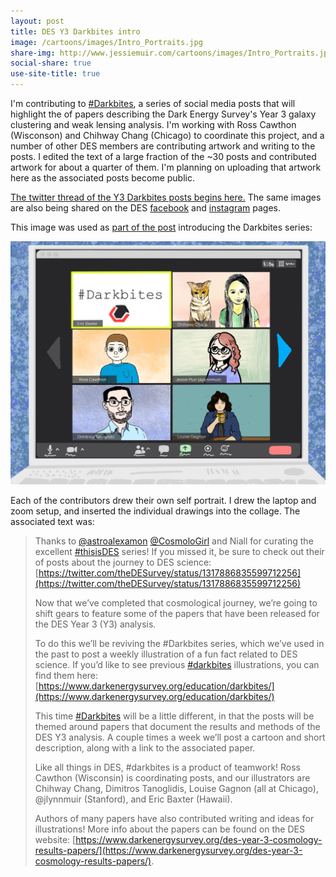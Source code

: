 ```yaml
---
layout: post
title: DES Y3 Darkbites intro
image: /cartoons/images/Intro_Portraits.jpg
share-img: http://www.jessiemuir.com/cartoons/images/Intro_Portraits.jpg
social-share: true
use-site-title: true
---
```


I'm contributing to [#Darkbites](https://twitter.com/hashtag/darkbites?src=hashtag_click), a series of social media posts that will highlight the  of papers describing the Dark Energy Survey's Year 3 galaxy clustering and weak lensing analysis. I'm  working with Ross Cawthon (Wisconson) and Chihway Chang (Chicago) to coordinate this project, and a number of other DES members are contributing artwork and writing to the posts. I edited the text of a large fraction of the ~30 posts and contributed artwork for about a quarter of them. I'm planning on uploading that artwork here as the associated posts become public.  

[The twitter thread of the Y3 Darkbites posts begins here.](https://twitter.com/theDESurvey/status/1334937310606004227) The same images are also being shared on the DES [facebook](https://www.facebook.com/darkenergysurvey) and [instagram](https://www.instagram.com/darkenergysurvey/) pages.


This image was used as [part of the post](https://twitter.com/theDESurvey/status/1334939591585959946) introducing the Darkbites series: 

![alt="Cartoon zoom window with self portraits of the darkbites contributors shown in each panel."](/cartoons/images/Intro_Portraits.jpg)

Each of the contributors drew their own self portrait. I drew the laptop and zoom setup, and inserted the individual drawings into the collage.  The associated text was:
> Thanks to [@astroalexamon](https://twitter.com/astroalexamon) [@CosmoloGirl](https://twitter.com/CosmoloGirl) and Niall for curating the excellent [#thisisDES](https://twitter.com/hashtag/thisisDES?src=hashtag_click) series! If you missed it, be sure to check out their of posts about the journey to DES science: [https://twitter.com/theDESurvey/status/1317886835599712256](https://twitter.com/theDESurvey/status/1317886835599712256)
> 
> Now that we’ve completed that cosmological journey, we’re going to shift gears to feature some of the papers that have been released for the DES Year 3 (Y3) analysis. 
> 
> To do this we’ll be reviving the #Darkbites series, which we’ve used in the past to post a weekly illustration of a fun fact related to DES science. If you’d like to see previous [#darkbites](https://twitter.com/hashtag/darkbites?src=hashtag_click) illustrations, you can find them here: [https://www.darkenergysurvey.org/education/darkbites/](https://www.darkenergysurvey.org/education/darkbites/)
> 
> This time [#Darkbites](https://twitter.com/hashtag/darkbites?src=hashtag_click) will be a little different, in that the posts will be themed around papers that document the results and methods of the DES Y3 analysis. A couple times a week we’ll post a cartoon and short description, along with a link to the associated paper. 
> 
> Like all things in DES, #darkbites is a product of teamwork! Ross Cawthon (Wisconsin) is coordinating posts, and our illustrators are Chihway Chang, Dimitros Tanoglidis, Louise Gagnon (all at Chicago), @jlynnmuir (Stanford), and Eric Baxter (Hawaii). 
> 
> Authors of many papers have also contributed writing and ideas for illustrations! More info about the papers can be found on the DES website: [https://www.darkenergysurvey.org/des-year-3-cosmology-results-papers/](https://www.darkenergysurvey.org/des-year-3-cosmology-results-papers/). 





